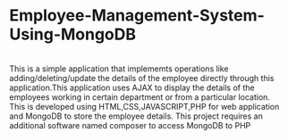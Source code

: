 # Employee-Management-System-Using-MongoDB
<br>
This is a simple application that implememts operations like adding/deleting/update the details of the employee directly through this application.This application uses AJAX to display the details of the employees working in certain department or from a particular location.
<br>
This is developed using HTML,CSS,JAVASCRIPT,PHP for web application and MongoDB to store the employee details.
This project requires an additional software named composer to access MongoDB to PHP
